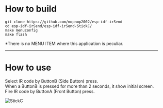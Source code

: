 # How to build

```
git clone https://github.com/nopnop2002/esp-idf-irSend
cd esp-idf-irSend/esp-idf-irSend-StickC/
make menuconfig
make flash
```

\*There is no MENU ITEM where this application is peculiar.   

---

# How to use

Select IR code by ButtonB (Side Button) press.   
When a ButtonB is pressed for more than 2 seconds, it show initial screen.   
Fire IR code by ButtonA (Front Button) press.   

![StickC](https://user-images.githubusercontent.com/6020549/59671353-79a0a980-91f8-11e9-9e87-bf8760172742.JPG)
